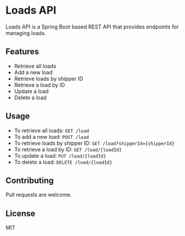 # Loads API

Loads API is a Spring Boot based REST API that provides endpoints for managing loads.

## Features

- Retrieve all loads
- Add a new load
- Retrieve loads by shipper ID
- Retrieve a load by ID
- Update a load
- Delete a load

## Usage

- To retrieve all loads: `GET /load`
- To add a new load: `POST /load`
- To retrieve loads by shipper ID: `GET /load?shipperId={shipperId}`
- To retrieve a load by ID: `GET /load/{loadId}`
- To update a load: `PUT /load/{loadId}`
- To delete a load: `DELETE /load/{loadId}`

## Contributing

Pull requests are welcome.

## License

MIT
